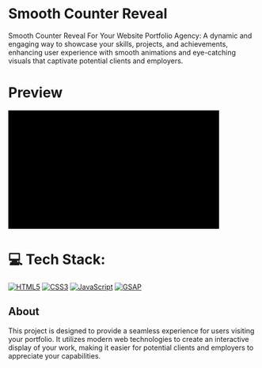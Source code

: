 # Smooth Counter Reveal 

Smooth Counter Reveal For Your Website Portfolio Agency: A dynamic and engaging way to showcase your skills, projects, and achievements, enhancing user experience with smooth animations and eye-catching visuals that captivate potential clients and employers.



# Preview
![Preview](./Counter_Reveal.gif)

# 💻 Tech Stack:
[![HTML5](https://img.shields.io/badge/HTML5-FF5722?style=for-the-badge&logo=html5&logoColor=white)](https://developer.mozilla.org/en-US/docs/Web/HTML) [![CSS3](https://img.shields.io/badge/CSS3-00A8E1?style=for-the-badge&logo=css3&logoColor=white)](https://developer.mozilla.org/en-US/docs/Web/CSS) [![JavaScript](https://img.shields.io/badge/JavaScript-F7DF1E?style=for-the-badge&logo=javascript&logoColor=black)](https://developer.mozilla.org/en-US/docs/Web/JavaScript)  [![GSAP](https://img.shields.io/badge/GSAP-88CE02.svg?style=for-the-badge&logo=greensock&logoColor=white)](https://greensock.com/gsap/)

## About
This project is designed to provide a seamless experience for users visiting your portfolio. It utilizes modern web technologies to create an interactive display of your work, making it easier for potential clients and employers to appreciate your capabilities.